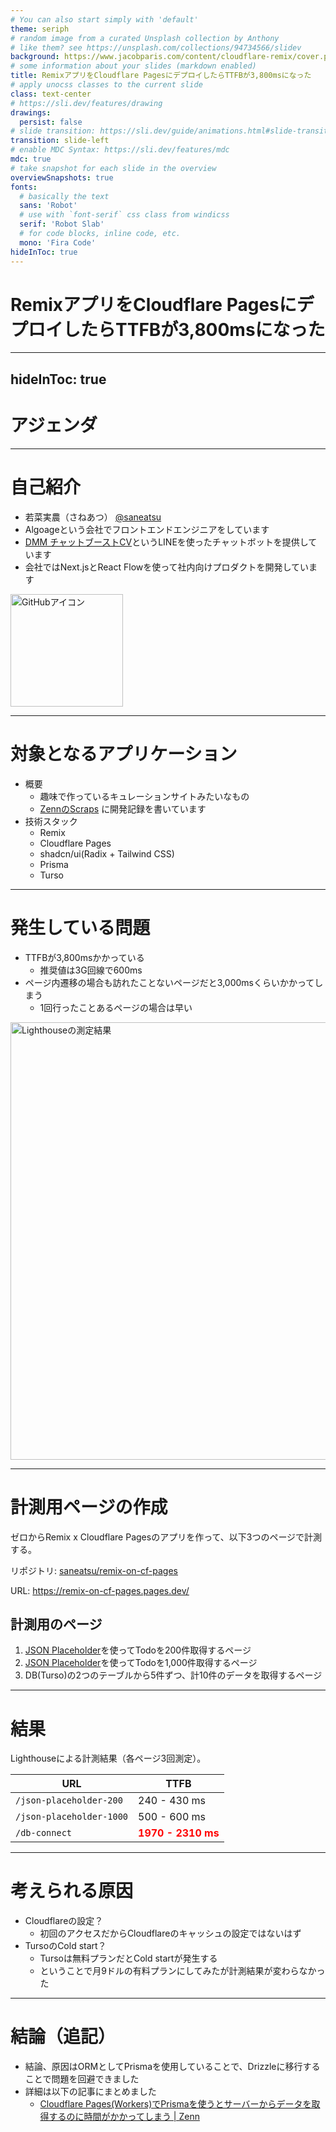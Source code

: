 ```yaml
---
# You can also start simply with 'default'
theme: seriph
# random image from a curated Unsplash collection by Anthony
# like them? see https://unsplash.com/collections/94734566/slidev
background: https://www.jacobparis.com/content/cloudflare-remix/cover.png
# some information about your slides (markdown enabled)
title: RemixアプリをCloudflare PagesにデプロイしたらTTFBが3,800msになった
# apply unocss classes to the current slide
class: text-center
# https://sli.dev/features/drawing
drawings:
  persist: false
# slide transition: https://sli.dev/guide/animations.html#slide-transitions
transition: slide-left
# enable MDC Syntax: https://sli.dev/features/mdc
mdc: true
# take snapshot for each slide in the overview
overviewSnapshots: true
fonts:
  # basically the text
  sans: 'Robot'
  # use with `font-serif` css class from windicss
  serif: 'Robot Slab'
  # for code blocks, inline code, etc.
  mono: 'Fira Code'
hideInToc: true
---
```


# RemixアプリをCloudflare PagesにデプロイしたらTTFBが3,800msになった

<!--
主催者である溝口さんからお声がけを頂き、少しだけではありますが発表、というか質問会のようなものをさせていただければと思います。

ということで、「」と題しまして、RemixとCloudflareで開発しながら現在進行中で困っていることを共有できたらなと思っています。

また解決策がわかっているわけではないのでなにか皆様のお力添えがあれば嬉しく思います。
-->

---
hideInToc: true
---

# アジェンダ

<Toc minDepth="1" maxDepth="2" />

<!--
まずは簡単ですがアジェンダになります。

今回のスライドは以前から触ってみたかった、MarkdownとVue.jsで書けるスライドを書くSlidevというものを使用しています。
-->

---

# 自己紹介

<div class="flex">
  <div class="w-[70%]">
    <ul>
      <li>
        若菜実農（さねあつ） <a href="https://github.com/saneatsu">@saneatsu</a>
        <li>Algoageという会社でフロントエンドエンジニアをしています</li>        
      </li>
      <li>
        <a href="https://chatboost.dmm.com/cv/">DMM チャットブーストCV</a>というLINEを使ったチャットボットを提供しています
        <li>会社ではNext.jsとReact Flowを使って社内向けプロダクトを開発しています</li>
      </li>      
    </ul>
  </div>
  <div class="w-[30%] ml-14 mt-10">
    <img 
      src="https://avatars.githubusercontent.com/u/16120550?s=400&v=4"
      alt="GitHubアイコン"
      width="180px"
      class="rounded-full"
    />
  </div>
</div>

<!--
最初に簡単な自己紹介をさせてください。

わかなさねあつ、といいます。
DMM傘下のAlgoageという会社でフロントエンドエンジニアをしています。
弊社では「DMMチャットブーストCV」というLINEを用いたチャットボットプロダクトを作っていて、中でも社内向けのプロダクトをNext.jsとReact Flowで作っています。

React Flowというのはノードベースのダイアログを構築できるライブラリです。

バックエンドに関しては、4年ほど前まではPythonなどを触っていたのですがもう完全に触っていません。
インフラを触る機会もあまりないという状態です。

がっつり自分一人でなにかやるのはCloudflareがはじめてくらいの感じです。
-->

---

# 対象となるアプリケーション

- 概要
  - 趣味で作っているキュレーションサイトみたいなもの
  - [ZennのScraps](https://zenn.dev/saneatsu?tab=scraps) に開発記録を書いています
- 技術スタック
  - Remix
  - Cloudflare Pages
  - shadcn/ui(Radix + Tailwind CSS)  
  - Prisma
  - Turso

<!--
アプリの技術スタックはこんな感じです。
RemixとCloudflareは完全に趣味で触っています。
アプリの概要はよくあるキュレーションサイトみたいな感じのものです。

アプリ自体は今年の2月ごろから空いている時間に少しずつ作り始めました。
Cloudflareも2月から完全に何もわからない状態から使い始めました。

Remixは主催の溝口さんが布教していてTypescriptで全部いけるのいいな、という点から。

Cloudflareを採用した理由は忘れましたが「RemixとCloudflareで銀の弾丸！」みたいな記事を見たのでしょう...。

ZennのScrapsに開発ログのようなものを書いています。
-->

---

# 発生している問題

- TTFBが3,800msかかっている
  - 推奨値は3G回線で600ms
- ページ内遷移の場合も訪れたことないページだと3,000msくらいかかってしまう  
  - 1回行ったことあるページの場合は早い  

<img 
  src="https://storage.googleapis.com/zenn-user-upload/10138bcf5a36-20241119.png"
  alt="Lighthouseの測定結果"
  width="700px"
/>

<!--
ここから本題に移ります。

問題は題名にもなっていた通り「どうもTTFBが遅いぞ」ということですね。

TTFBはTime to First Byteのことです、Webページを開こうとしてからダウンロードが始まるまで(最初の1バイトを受信するまで)の時間、つまりユーザーにとっての待ち時間です。
推奨とする値は0.6秒以内なので、3.8秒ということは6.5倍近くの時間がかかっていることになります。
3.8sかかったページではエンドポイントを3つほど叩いて60個ほどのデータを取得していました。
最初はなにかの立ち上げに時間がかかっているのかな？とも思っていたのですが、初めにアクセスしたページだけではなく、別のページに遷移する際にもかなり時間がかかっていました。

4秒近くかかってしまうと、体感「あれ？クリックしたよな？」となるくらいには遅いです。

半年くらい開発しておいて今更？？と思うかもしれません。
Cloudflare Pagesにデプロイするとどうもページの描画速度が遅いなとは思っていたのですが目をつむりつつ機能開発をし続けてしまっていました。
-->

---

# 計測用ページの作成

ゼロからRemix x Cloudflare Pagesのアプリを作って、以下3つのページで計測する。

リポジトリ: [saneatsu/remix-on-cf-pages](https://github.com/saneatsu/remix-on-cf-pages)

URL: https://remix-on-cf-pages.pages.dev/

<div class="mt-10"></div>

## 計測用のページ

1. [JSON Placeholder](https://jsonplaceholder.typicode.com/todos)を使ってTodoを200件取得するページ
1. [JSON Placeholder](https://jsonplaceholder.typicode.com/todos)を使ってTodoを1,000件取得するページ
1. DB(Turso)の2つのテーブルから5件ずつ、計10件のデータを取得するページ

<!-- ## 結果（Cloudflare Worker） -->
<!-- Lighthouseによる測定結果 -->

<!-- | URL    | TTFB    | -->
<!-- | --- | --- | -->
<!-- | `/json-placeholder-200`| 390 - 400 ms | -->
<!-- | `/json-placeholder-1000` | 510 - 520 ms | -->
<!-- | `/db-connect` | 1800 - 2330 ms | -->

---

# 結果
Lighthouseによる計測結果（各ページ3回測定）。

|  URL   | TTFB    |
| --- | --- |
| `/json-placeholder-200`| 240 - 430 ms |
| `/json-placeholder-1000` | 500 - 600 ms |
| `/db-connect` | **<span style="color:red">1970 - 2310 ms</span>** |

<!--
結果はこのようになりました。

基本的にCloudflare Pagesで時間がかかり、その中でもTursoにアクセスしているページでかなり時間がかかりました。

`/db-connect` では2000ms前後かかっています。
ここでは2つのテーブルから5件ずつ、合計10件取得していますが、1つのテーブルから5件だけ取得した場合では1200msくらいかかっていました。対象となるテーブルが増えるたびに800 - 1000msくらい増えていそうです。
-->

---

# 考えられる原因

- Cloudflareの設定？
  - 初回のアクセスだからCloudflareのキャッシュの設定ではないはず
- TursoのCold start？
  - Tursoは無料プランだとCold startが発生する
  - ということで月9ドルの有料プランにしてみたが計測結果が変わらなかった

<!--
初回の描画だからキャッシュの設定ではないはず。
-->

---

# 結論（追記）

- 結論、原因はORMとしてPrismaを使用していることで、Drizzleに移行することで問題を回避できました
- 詳細は以下の記事にまとめました
  - [Cloudflare Pages(Workers)でPrismaを使うとサーバーからデータを取得するのに時間がかかってしまう | Zenn](https://zenn.dev/saneatsu/articles/remix-cloudflare-ttfb-improvement)
